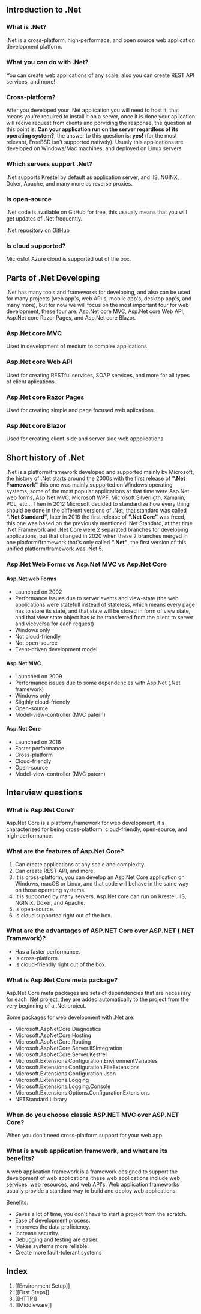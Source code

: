 ## Introduction to .Net

### What is .Net?
  
.Net is a cross-platform, high-performace, and open source web application development platform.

### What you can do with .Net?  

You can create web applications of any scale, also you can create REST API services, and more!

### Cross-platform?

After you developed your .Net application you will need to host it, that means you're required to install it on a server, once it is done your aplication will recive request from clients and porviding the response, the question at this point is: **Can your application run on the server regardless of its operating system?**, the answer to this question is: **yes!** (for the most relevant, FreeBSD isn't supported natively). Usualy this applications are developed on Windows/Mac machines, and deployed on Linux servers

### Which servers support .Net?

.Net supports Krestel by default as application server, and IIS, NGINX, Doker, Apache, and many more as reverse proxies.

### Is open-source

.Net code is available on GitHub for free, this usaualy means that you will get updates of .Net frequently.

[.Net repository on GitHub](https://github.com/dotnet)

### Is cloud supported?

Microsfot Azure cloud is supported out of the box.

## Parts of .Net Developing

.Net has many tools and frameworks for developing, and also can be used for many projects (web app's, web API's, mobile app's, desktop app's, and many more), but for now we will focus on the most important four for web development, these four are: Asp.Net core MVC, Asp.Net core Web API, Asp.Net core Razor Pages, and Asp.Net core Blazor.

### Asp.Net core MVC

Used in development of medium to complex applications

### Asp.Net core Web API

Used for creating RESTful services, SOAP services, and more for all types of client aplications.

### Asp.Net core Razor Pages

Used for creating simple and page focused web aplications.

### Asp.Net core Blazor

Used for creating client-side and server side web appplications.

## Short history of .Net

.Net is a platform/framework developed and supported mainly by Microsoft, the history of .Net starts around the 2000s with the first release of **".Net Framework"** this one was mainly supported on Windows operating systems, some of the most popular applications at that time were Asp.Net web forms, Asp.Net MVC, Microsoft WPF, Microsoft Silverligth, Xamarin, PCL, etc... Then in 2012 Microsoft decided to standardize how every thing should be done in the different versions of .Net, that standard was called **".Net Standard"**, later in 2016 the first release of **".Net Core"** was freed, this one was based on the previously mentioned .Net Standard, at that time .Net Framework and .Net Core were 2 separated branches for developing applications, but that changed in 2020 when these 2 branches merged in one platform/framework that's only called **".Net"**, the first version of this unified platform/framework was .Net 5.

### Asp.Net Web Forms vs Asp.Net MVC vs Asp.Net Core

#### Asp.Net web Forms

- Launched on 2002
- Performance issues due to server events and view-state (the web applications were statefull instead of stateless, which means every page has to store its state, and that state will be stored in form of view state, and that view state object has to be transferred from the client to server and viceversa for each request)
- Windows only
- Not cloud-friendly
- Not open-source
- Event-driven development model

#### Asp.Net MVC

- Launched on 2009
- Performance issues due to some dependencies with Asp.Net (.Net framework)
- Windows only
- Sligthly cloud-friendly
- Open-source
- Model-view-controller (MVC patern)

#### Asp.Net Core

- Launched on 2016
- Faster performance
- Cross-platform
- Cloud-friendly
- Open-source
- Model-view-controller (MVC patern)

## Interview questions  

### What is Asp.Net Core?

Asp.Net Core is a platform/framework for web development, it's characterized for being cross-platform, cloud-friendly, open-source, and high-performance.

### What are the features of Asp.Net Core?

1. Can create applications at any scale and complexity.
2. Can create REST API, and more.
3. It is cross-platform, you can develop an Asp.Net Core application on Windows, macOS or Linux, and that code will behave in the same way on those operating systems.
4. It is supported by many servers, Asp.Net core can run on Krestel, IIS, NGINIX, Doker, and Apache.
5. Is open-source.
6. Is cloud supported right out of the box.

### What are the advantages of ASP.NET Core over ASP.NET (.NET Framework)?

- Has a faster performance.
- Is cross-platform.
- Is cloud-friendly right out of the box.

### What is Asp.Net Core meta package?
Asp.Net Core meta packages are sets of dependencies that are necessary for each .Net project, they are added automatically to the project from the very beginning of a .Net project.

Some packages for web development with .Net are:
- Microsoft.AspNetCore.Diagnostics
- Microsoft.AspNetCore.Hosting
- Microsoft.AspNetCore.Routing
- Microsoft.AspNetCore.Server.IISIntegration
- Microsoft.AspNetCore.Server.Kestrel
- Microsoft.Extensions.Configuration.EnvironmentVariables
- Microsoft.Extensions.Configuration.FileExtensions
- Microsoft.Extensions.Configuration.Json
- Microsoft.Extensions.Logging
- Microsoft.Extensions.Logging.Console
- Microsoft.Extensions.Options.ConfigurationExtensions
- NETStandard.Library

### When do you choose classic ASP.NET MVC over ASP.NET Core?

When you don't need cross-platform support for your web app.  

### What is a web application framework, and what are its benefits?
A web application framework is a framework designed to support the development of web applications, these web applications include web services, web resources, and web API's. Web application frameworks usually provide a standard way to build and deploy web applications.

Benefits:

- Saves a lot of time, you don't have to start a project from the scratch.
- Ease of development process.
- Improves the data proficiency.
- Increase security.
- Debugging and testing are easier.
- Makes systems more reliable.
- Create more fault-tolerant systems

## Index

1. [[Environment Setup]]
2. [[First Steps]]
3. [[HTTP]]
4. [[Middleware]]